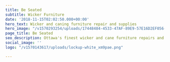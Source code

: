```yaml
---
title: Be Seated
subtitle: Wicker Furniture
date: '2018-11-15T02:02:50.000+00:00'
hero_text: Wicker and caning furniture repair and supplies
hero_image: "/v1570293254/uploads/17448484-4533-47AF-89E9-57E16D2EF056-8821-0000019D6D88B28F_htzic0.jpg"
page_title: Be Seated
seo_description: Ottawa's finest wicker and cane furniture repairs and supplies.
social_image: ''
logo: "/v1570143617/uploads/lockup-white_xm9pae.png"

---
```

